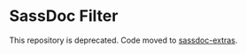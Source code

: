 SassDoc Filter
==============

This repository is deprecated. Code moved to [sassdoc-extras](https://github.com/sassdoc/sassdoc-extras).
